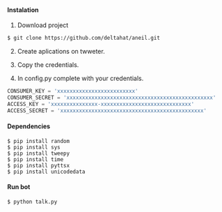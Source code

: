 #### Instalation
1) Download project
```bash
$ git clone https://github.com/deltahat/aneil.git
```
2) Create aplications on twweter.

3) Copy the credentials.

4) In config.py complete with your credentials.
```python
CONSUMER_KEY = 'xxxxxxxxxxxxxxxxxxxxxxxxx'
CONSUMER_SECRET = 'xxxxxxxxxxxxxxxxxxxxxxxxxxxxxxxxxxxxxxxxxxxxxxx'
ACCESS_KEY = 'xxxxxxxxxxxxxxx-xxxxxxxxxxxxxxxxxxxxxxxxxxxxx'
ACCESS_SECRET = 'xxxxxxxxxxxxxxxxxxxxxxxxxxxxxxxxxxxxxxxxxxxxxx'
```
#### Dependencies
```
$ pip install random
$ pip install sys
$ pip install tweepy
$ pip install time
$ pip install pyttsx
$ pip install unicodedata
```
#### Run bot
```bash
$ python talk.py
```
